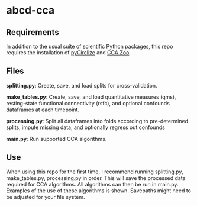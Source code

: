 # abcd-cca
## Requirements
In addition to the usual suite of scientific Python packages, this repo requires the installation of [pyCirclize](https://github.com/moshi4/pyCirclize) and [CCA Zoo](https://github.com/jameschapman19/cca_zoo).

## Files
**splitting.py**: Create, save, and load splits for cross-validation.

**make_tables.py**: Create, save, and load quantitative measures (qms), resting-state functional connectivity (rsfc), and optional confounds dataframes at each timepoint.

**processing.py**: Split all dataframes into folds according to pre-determined splits, impute missing data, and optionally regress out confounds

**main.py**: Run supported CCA algorithms.

## Use
When using this repo for the first time, I recommend running splitting.py, make_tables.py, processing.py in order. This will save the processed data required for CCA algorithms. All algorithms can then be run in main.py. Examples of the use of these algorithms is shown. Savepaths might need to be adjusted for your file system. 
